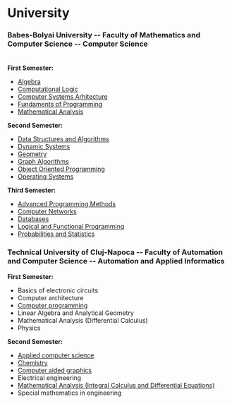 # University

### Babes-Bolyai University -- Faculty of Mathematics and Computer Science -- Computer Science<br/><br/>
**First Semester:**<br/>
  - [Algebra](https://github.com/marianabucsa/University/tree/main/UBB/First%20Semester/Algebra)<br/>
  - [Computational Logic](https://github.com/marianabucsa/University/tree/main/UBB/First%20Semester/Computational%20Logic)<br/>
  - [Computer Systems Arhitecture](https://github.com/marianabucsa/University/tree/main/UBB/First%20Semester/Computer%20Systems%20Arhitecture)<br/>
  - [Fundaments of Programming](https://github.com/marianabucsa/University/tree/main/UBB/First%20Semester/Fundaments%20of%20Programming)<br/>
  - [Mathematical Analysis](https://github.com/marianabucsa/University/tree/main/UBB/First%20Semester/Mathematical%20Analysis)<br/>
  
**Second Semester:**<br/>
  - [Data Structures and Algorithms](https://github.com/marianabucsa/University/tree/main/UBB/Second%20Semester/Data%20Structures%20and%20Algorithms)<br/>
  - [Dynamic Systems](https://github.com/marianabucsa/University/tree/main/UBB/Second%20Semester/Dynamic%20Systems)<br/>
  - [Geometry](https://github.com/marianabucsa/University/tree/main/UBB/Second%20Semester/Geometry)<br/>
  - [Graph Algorithms](https://github.com/marianabucsa/University/tree/main/UBB/Second%20Semester/Graph%20Algoritmics)<br/>
  - [Object Oriented Programming](https://github.com/marianabucsa/University/tree/main/UBB/Second%20Semester/Object%20Oriented%20Programming)<br/>
  - [Operating Systems](https://github.com/marianabucsa/University/tree/main/UBB/Second%20Semester/Operating%20Systems)<br/>
  
**Third Semester:**<br/>
  - [Advanced Programming Methods](https://github.com/marianabucsa/University/tree/main/UBB/Third%20Semester/Advanced%20Programming%20Methods)<br/>
  - [Computer Networks](https://github.com/marianabucsa/University/tree/main/UBB/Third%20Semester/Computer%20Networks)<br/>
  - [Databases](https://github.com/marianabucsa/University/tree/main/UBB/Third%20Semester/Databases)<br/>
  - [Logical and Functional Programming](https://github.com/marianabucsa/University/tree/main/UBB/Third%20Semester/Logical%20and%20Functional%20Programming)<br/>
  - [Probabilities and Statistics](https://github.com/marianabucsa/University/tree/main/UBB/Third%20Semester/Probabilities%20and%20Statistics)<br/>
         
### Technical University of Cluj-Napoca -- Faculty of Automation and Computer Science -- Automation and Applied Informatics<br/>
**First Semester:**<br/>
  - Basics of electronic circuits<br/>
  - Computer architecture<br/>
  - [Computer programming](https://github.com/marianabucsa/University/tree/main/UTCN/First%20Semester/Computer%20programming)<br/>
  - Linear Algebra and Analytical Geometry<br/>
  - Mathematical Analysis (Differential Calculus)<br/>
  - Physics<br/>
  
**Second Semester:**<br/>
  - [Applied computer science](https://github.com/marianabucsa/University/tree/main/UTCN/Second%20Semester/Applied%20computer%20science)<br/>
  - [Chemistry](https://github.com/marianabucsa/University/tree/main/UTCN/Second%20Semester/Chemistry)<br/>
  - [Computer aided graphics](https://github.com/marianabucsa/University/tree/main/UTCN/Second%20Semester/Computer%20aided%20graphics)<br/>
  - Electrical engineering<br/>
  - [Mathematical Analysis (Integral Calculus and Differential Equations)](https://github.com/marianabucsa/University/tree/main/UTCN/Second%20Semester/Mathematical%20Analysis%20(Integral%20Calculus%20and%20Differential%20Equations))<br/>
  - Special mathematics in engineering<br/>
